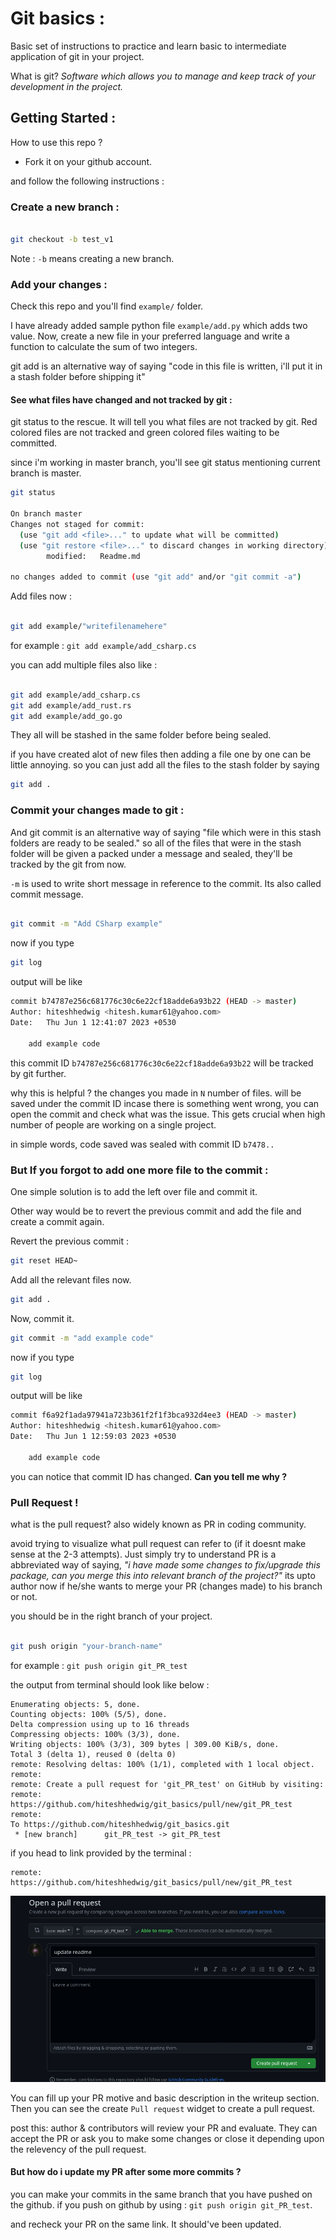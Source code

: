 # Git basics :

Basic set of instructions to practice and learn basic to intermediate application of git in your project.

What is git? *Software which allows you to manage and keep track of your development in the project.*

## Getting Started :

How to use this repo ?
- Fork it on your github account. 

and follow the following instructions :

### Create a new branch :
```bash

git checkout -b test_v1
```
Note : `-b` means creating a new branch.

### Add your changes :
Check this repo and you'll find `example/` folder.

I have already added sample python file `example/add.py` which adds two value. Now, create a new file in your preferred language and write a function to calculate the sum of two integers. 

git add is an alternative way of saying "code in this file is written, i'll put it in a stash folder before shipping it" 

#### See what files have changed and not tracked by git :

git status to the rescue. It will tell you what files are not tracked by git. Red colored files are not tracked and green colored files waiting to be committed.

since i'm working in master branch, you'll see git status mentioning current branch is master.

```bash
git status

On branch master
Changes not staged for commit:
  (use "git add <file>..." to update what will be committed)
  (use "git restore <file>..." to discard changes in working directory)
        modified:   Readme.md

no changes added to commit (use "git add" and/or "git commit -a")
```

Add files now :

```bash

git add example/"writefilenamehere"
```

for example : `git add example/add_csharp.cs `

you can add multiple files also like :
```bash

git add example/add_csharp.cs 
git add example/add_rust.rs
git add example/add_go.go 
```

They all will be stashed in the same folder before being sealed.

if you have created alot of new files then adding a file one by one can be little annoying. so you can just add all the files to the stash folder by saying
```bash
git add .
```


### Commit your changes made to git :

And git commit is an alternative way of saying "file which were in this stash folders are ready to be sealed." so all of the files that were in the stash folder will be given a packed under a message and sealed, they'll be tracked by the git from now.

`-m` is used to write short message in reference to the commit. Its also called commit message.

```bash

git commit -m "Add CSharp example"
```

now if you type
```bash
git log 
```
output will be like 
```bash
commit b74787e256c681776c30c6e22cf18adde6a93b22 (HEAD -> master)
Author: hiteshhedwig <hitesh.kumar61@yahoo.com>
Date:   Thu Jun 1 12:41:07 2023 +0530

    add example code
```

this commit ID `b74787e256c681776c30c6e22cf18adde6a93b22` will be tracked by git further. 

why this is helpful ? the changes you made in `N` number of files. will be saved under the commit ID incase there is something went wrong, you can open the commit and check what was the issue. This gets crucial when high number of people are working on a single project. 

in simple words, code saved was sealed with commit ID `b7478..`



### But If you forgot to add one more file to the commit :

One simple solution is to add the left over file and commit it. 

Other way would be to revert the previous commit and add the file and create a commit again.

Revert the previous commit :
```bash
git reset HEAD~
```

Add all the relevant files now.

```bash
git add .
```
Now, commit it.

```bash
git commit -m "add example code"
```

now if you type
```bash
git log 
```
output will be like 
```bash
commit f6a92f1ada97941a723b361f2f1f3bca932d4ee3 (HEAD -> master)
Author: hiteshhedwig <hitesh.kumar61@yahoo.com>
Date:   Thu Jun 1 12:59:03 2023 +0530

    add example code
```

you can notice that commit ID has changed. **Can you tell me why ?** 

### Pull Request !

what is the pull request? also widely known as PR in coding community.

avoid trying to visualize what pull request can refer to (if it doesnt make sense at the 2-3 attempts). Just simply try to understand PR is a abbreviated way of saying, *"i have made some changes to fix/upgrade this package, can you merge this into relevant branch of the project?"* its upto author now if he/she wants to merge your PR (changes made) to his branch or not.

you should be in the right branch of your project.

```bash

git push origin "your-branch-name"
```

for example : `git push origin git_PR_test`

the output from terminal should look like below :

```
Enumerating objects: 5, done.
Counting objects: 100% (5/5), done.
Delta compression using up to 16 threads
Compressing objects: 100% (3/3), done.
Writing objects: 100% (3/3), 309 bytes | 309.00 KiB/s, done.
Total 3 (delta 1), reused 0 (delta 0)
remote: Resolving deltas: 100% (1/1), completed with 1 local object.
remote: 
remote: Create a pull request for 'git_PR_test' on GitHub by visiting:
remote:      https://github.com/hiteshhedwig/git_basics/pull/new/git_PR_test
remote: 
To https://github.com/hiteshhedwig/git_basics.git
 * [new branch]      git_PR_test -> git_PR_test
 ```

if you head to link provided by the terminal :

```
remote: https://github.com/hiteshhedwig/git_basics/pull/new/git_PR_test
 ```

![image info](assets/pr_test.png)

You can fill up your PR motive and basic description in the writeup section. Then you can see the create `Pull request` widget to create a pull request.

post this: author & contributors will review your PR and evaluate. They can accept the PR or ask you to make some changes or close it depending upon the relevency of the pull request.

#### But how do i update my PR after some more commits ?

you can make your commits in the same branch that you have pushed on the github. if you push on github by using : `git push origin git_PR_test`.

and recheck your PR on the same link. It should've been updated.


